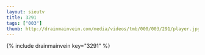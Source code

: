 ```yaml
--- 
layout: sieutv
title: 3291
tags: ["003"]
thumb: http://drainmainvein.com/media/videos/tmb/000/003/291/player.jpg
---
```

{% include drainmainvein key="3291" %} 
